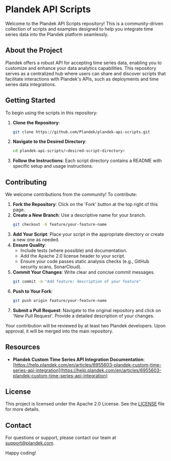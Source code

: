 # Plandek API Scripts

Welcome to the Plandek API Scripts repository! This is a community-driven collection of scripts and examples designed to help you integrate time series data into the Plandek platform seamlessly.

## About the Project

Plandek offers a robust API for accepting time series data, enabling you to customize and enhance your data analytics capabilities. This repository serves as a centralized hub where users can share and discover scripts that facilitate interactions with Plandek's APIs, such as deployments and time series data integrations.

## Getting Started

To begin using the scripts in this repository:

1. **Clone the Repository**:
   ```bash
   git clone https://github.com/Plandek/plandek-api-scripts.git
   ```
2. **Navigate to the Desired Directory**:
   ```bash
   cd plandek-api-scripts/<desired-script-directory>
   ```
3. **Follow the Instructions**: Each script directory contains a README with specific setup and usage instructions.

## Contributing

We welcome contributions from the community! To contribute:

1. **Fork the Repository**: Click on the 'Fork' button at the top right of this page.
2. **Create a New Branch**: Use a descriptive name for your branch.
   ```bash
   git checkout -b feature/your-feature-name
   ```
3. **Add Your Script**: Place your script in the appropriate directory or create a new one as needed.
4. **Ensure Quality**:
   - Include tests (where possible) and documentation.
   - Add the Apache 2.0 license header to your script.
   - Ensure your code passes static analysis checks (e.g., GitHub security scans, SonarCloud).
5. **Commit Your Changes**: Write clear and concise commit messages.
   ```bash
   git commit -m "Add feature: description of your feature"
   ```
6. **Push to Your Fork**:
   ```bash
   git push origin feature/your-feature-name
   ```
7. **Submit a Pull Request**: Navigate to the original repository and click on 'New Pull Request'. Provide a detailed description of your changes.

Your contribution will be reviewed by at least two Plandek developers. Upon approval, it will be merged into the main repository.

## Resources

- **Plandek Custom Time Series API Integration Documentation**: [https://help.plandek.com/en/articles/6955603-plandek-custom-time-series-api-integration](https://help.plandek.com/en/articles/6955603-plandek-custom-time-series-api-integration)

## License

This project is licensed under the Apache 2.0 License. See the [LICENSE](LICENSE) file for more details.

## Contact

For questions or support, please contact our team at support@plandek.com.

Happy coding!

   
